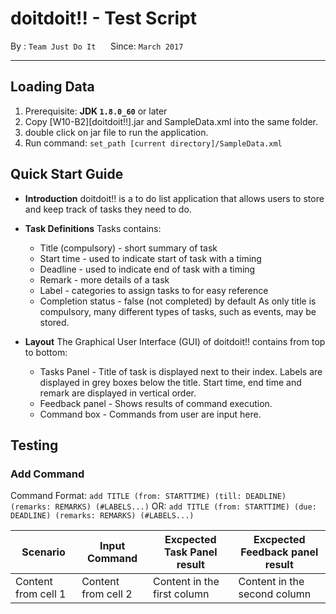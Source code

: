 # doitdoit!! - Test Script

By : `Team Just Do It`  &nbsp;&nbsp;&nbsp;&nbsp; Since: `March 2017`  &nbsp;&nbsp;&nbsp;&nbsp;

---

## Loading Data

1. Prerequisite: **JDK `1.8.0_60`**  or later<br>
2. Copy [W10-B2][doitdoit!!].jar and SampleData.xml into the same folder.
3. double click on jar file to run the application.
4. Run command: `set_path [current directory]/SampleData.xml`

## Quick Start Guide

* **Introduction** doitdoit!! is a to do list application that allows users to store and keep track of tasks they need to do. 

* **Task Definitions** Tasks contains:
  * Title (compulsory) - short summary of task
  * Start time -  used to indicate start of task with a timing
  * Deadline - used to indicate end of task with a timing 
  * Remark - more details of a task
  * Label - categories to assign tasks to for easy reference
  * Completion status - false (not completed) by default
  As only title is compulsory, many different types of tasks, such as events, may be stored.

* **Layout** The Graphical User Interface (GUI) of doitdoit!! contains from top to bottom:
  * Tasks Panel - Title of task is displayed next to their index. Labels are displayed in grey boxes below the title. Start time, end time and remark are displayed in vertical order.
  * Feedback panel - Shows results of command execution.
  * Command box - Commands from user are input here.

## Testing

### Add Command

Command Format: `add TITLE (from: STARTTIME) (till: DEADLINE) (remarks: REMARKS) (#LABELS...)`
OR: `add TITLE (from: STARTTIME) (due: DEADLINE) (remarks: REMARKS) (#LABELS...)`

Scenario | Input Command  | Excpected Task Panel result | Excpected Feedback panel result
------------ | ------------- | ------------- | -------------
Content from cell 1 | Content from cell 2 | Content in the first column | Content in the second column

